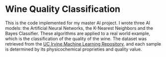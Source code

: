 # Wine Quality Classification
This is the code implemented for my master AI project. I wrote three AI models: the Artificial Neural Networks, the K-Nearest Neighbors and the Bayes Classifier. These algorithms are applied to a real world example, which is the classification of the quality of the wine. The dataset was retrieved from the [UC Irvine Machine Learning Repository](https://archive.ics.uci.edu/dataset/186/wine+quality), and each sample is determined by its physicochemical proprieties and quality value.
